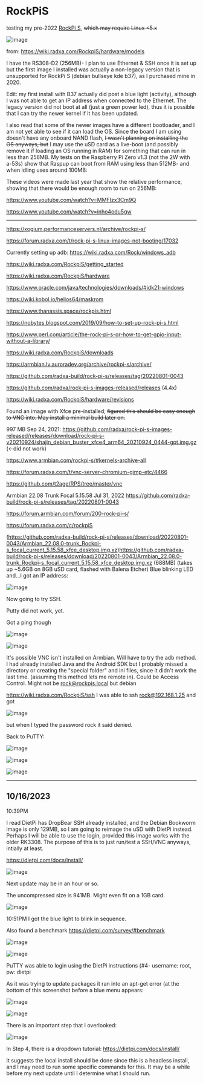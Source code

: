 # RockPiS
testing my pre-2022 [RockPi S](https://wiki.radxa.com/RockpiS
), ~~which may require Linux &lt;5.x~~

![image](https://github.com/hatonthecat/RockPiS/assets/76194453/4ecfd7b2-407d-4e63-b946-d887a9b0acc5)

from: https://wiki.radxa.com/RockpiS/hardware/models

I have the RS308-D2 (256MB)- I plan to use Ethernet & SSH once it is set up but the first image I installed was actually a non-legacy version that is unsupported for RockPi S (debian bullseye kde b37), as I purchased mine in 2020. 

Edit: my first install with B37 actually did post a blue light (activity), although I was not able to get an IP address when connected to the Ethernet. The legacy version did not boot at all (just a green power led), thus it is possible that I can try the newer kernel if it has been updated.  

I also read that some of the newer images have a different bootloader, and I am not yet able to see if it can load the OS. Since the board I am using doesn't have any onboard NAND flash, ~~I wasn't planning on installing the OS anyways, but~~ I may use the uSD card as a live-boot (and possibly remove it if loading an OS running in RAM) for something that can run in less than 256MB. My tests on the Raspberry Pi Zero v1.3 (not the 2W with a-53s) show that Raspup can boot from RAM using less than 512MB- and when idling uses around 100MB:

These videos were made last year that show the relative performance, showing that there would be enough room to run on 256MB:

https://www.youtube.com/watch?v=MMFIzx3Cm9Q

https://www.youtube.com/watch?v=inho4odu5gw

-----

https://xogium.performanceservers.nl/archive/rockpi-s/

https://forum.radxa.com/t/rock-pi-s-linux-images-not-booting/17032

Currently setting up adb: https://wiki.radxa.com/Rock/windows_adb

https://wiki.radxa.com/RockpiS/getting_started

https://wiki.radxa.com/RockpiS/hardware

https://www.oracle.com/java/technologies/downloads/#jdk21-windows

https://wiki.kobol.io/helios64/maskrom

https://www.thanassis.space/rockpis.html

https://nobytes.blogspot.com/2019/09/how-to-set-up-rock-pi-s.html

https://www.perl.com/article/the-rock-pi-s-or-how-to-get-gpio-input-without-a-library/

https://wiki.radxa.com/RockpiS/downloads

https://armbian.lv.auroradev.org/archive/rockpi-s/archive/

https://github.com/radxa-build/rock-pi-s/releases/tag/20220801-0043

https://github.com/radxa/rock-pi-s-images-released/releases (4.4x)

https://wiki.radxa.com/RockpiS/hardware/revisions

Found an image with Xfce pre-installed; ~~figured this should be easy enough to VNC into. May install a minimal build later on.~~

997 MB Sep 24, 2021: https://github.com/radxa/rock-pi-s-images-released/releases/download/rock-pi-s-v20210924/shajin_debian_buster_xfce4_arm64_20210924_0444-gpt.img.gz (<-did not work)

https://www.armbian.com/rockpi-s/#kernels-archive-all 

https://forum.radxa.com/t/vnc-server-chromium-gimp-etc/4466

https://github.com/t2age/RPS/tree/master/vnc

Armbian 22.08 Trunk Focal 5.15.58 Jul 31, 2022 https://github.com/radxa-build/rock-pi-s/releases/tag/20220801-0043 

https://forum.armbian.com/forum/200-rock-pi-s/ 

https://forum.radxa.com/c/rockpiS

(https://github.com/radxa-build/rock-pi-s/releases/download/20220801-0043/Armbian_22.08.0-trunk_Rockpi-s_focal_current_5.15.58_xfce_desktop.img.xz)https://github.com/radxa-build/rock-pi-s/releases/download/20220801-0043/Armbian_22.08.0-trunk_Rockpi-s_focal_current_5.15.58_xfce_desktop.img.xz (688MB) (takes up ~5.6GB on 8GB uSD card, flashed with Balena Etcher) Blue blinking LED and...I got an IP address:

![image](https://github.com/hatonthecat/RockPiS/assets/76194453/17d1bdb5-ce7b-4181-8642-e0e164e23a73)

Now going to try SSH.

Putty did not work, yet.

Got a ping though

![image](https://github.com/hatonthecat/RockPiS/assets/76194453/02407329-0c85-4e5c-ae98-5dc0121c59aa)

![image](https://github.com/hatonthecat/RockPiS/assets/76194453/3042efc9-6737-4891-999d-e3761b69c537)

It's possible VNC isn't installed on Armbian. Will have to try the adb method. I had already installed Java and the Android SDK but I probably missed a directory or creating the "special folder" and ini files, since it didn't work the last time. (assuming this method lets me remote in). Could be Access Control. Might not be rock@rockpis.local but debian 

https://wiki.radxa.com/RockpiS/ssh I was able to ssh rock@192.168.1.25 and got 

![image](https://github.com/hatonthecat/RockPiS/assets/76194453/1a3ad5d7-7627-4a3f-92a9-a62604341ab1)

but when I typed the password rock it said denied. 

Back to PuTTY:

![image](https://github.com/hatonthecat/RockPiS/assets/76194453/0f54f65a-973a-4071-9f06-2326bf0ff5ae)

![image](https://github.com/hatonthecat/RockPiS/assets/76194453/e53a3b92-cf70-4efb-9ab6-bf2b84bf8ae0)

![image](https://github.com/hatonthecat/RockPiS/assets/76194453/64cf6ea9-9835-4c4f-b24d-1dfd5935f66d)

----
10/16/2023
----

10:39PM

I read DietPi has DropBear SSH already installed, and the Debian Bookworm image is only 129MB, so I am going to reimage the uSD with DietPi instead. Perhaps I will be able to use the login, provided this image works with the older RK3308. The purpose of this is to just run/test a SSH/VNC anyways, intially at least.

https://dietpi.com/docs/install/

![image](https://github.com/hatonthecat/RockPiS/assets/76194453/3d36bc30-42d7-4953-85a8-74c6a6650aa0)

Next update may be in an hour or so.

The uncompressed size is 941MB. Might even fit on a 1GB card.

![image](https://github.com/hatonthecat/RockPiS/assets/76194453/909db3eb-d9c5-4ea9-b5c8-7f1206acd71f)

10:51PM I got the blue light to blink in sequence.

Also found a benchmark
https://dietpi.com/survey/#benchmark

![image](https://github.com/hatonthecat/RockPiS/assets/76194453/dcefc084-79fd-450b-9d3e-5a108a07469b)


![image](https://github.com/hatonthecat/RockPiS/assets/76194453/acdfedc4-325d-419e-b9b7-9fea6077640d)

PuTTY was able to login using the DietPi instructions (#4- username: root, pw: dietpi

As it was trying to update packages it ran into an apt-get error (at the bottom of this screenshot before a blue menu appears:

![image](https://github.com/hatonthecat/RockPiS/assets/76194453/24da0da5-c14c-4877-8a93-b714c5989a2a)

![image](https://github.com/hatonthecat/RockPiS/assets/76194453/125a31e6-8d0e-4bc9-955e-b86fd0660ebc)

There is an important step that I overlooked:

 ![image](https://github.com/hatonthecat/RockPiS/assets/76194453/e5a185f2-5304-49bd-8b90-3492c2753426)

In Step 4, there is a dropdown tutorial:
https://dietpi.com/docs/install/

It suggests the local install should be done since this is a headless install, and I may need to run some specific commands for this. It may be a while before my next update until I determine what I should run. 
